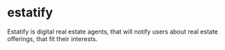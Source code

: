 # estatify
Estatify is digital real estate agents, that will notify users about real estate offerings, that fit their interests. 

